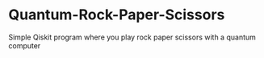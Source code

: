 # Quantum-Rock-Paper-Scissors
Simple Qiskit program where you play rock paper scissors with a quantum computer
